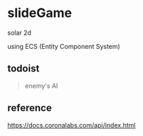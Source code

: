 # slideGame
solar 2d

using ECS (Entity Component System)

## todoist

> enemy's AI

## reference

https://docs.coronalabs.com/api/index.html